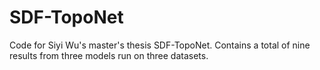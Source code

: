 # SDF-TopoNet
Code for Siyi Wu's master's thesis SDF-TopoNet. Contains a total of nine results from three models run on three datasets.

